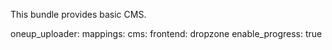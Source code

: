 This bundle provides basic CMS.




oneup_uploader:
  mappings:
    cms:
      frontend: dropzone
      enable_progress: true

